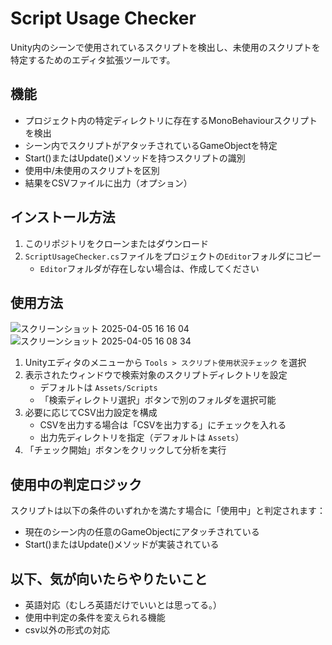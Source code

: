 # Script Usage Checker

Unity内のシーンで使用されているスクリプトを検出し、未使用のスクリプトを特定するためのエディタ拡張ツールです。

## 機能

- プロジェクト内の特定ディレクトリに存在するMonoBehaviourスクリプトを検出
- シーン内でスクリプトがアタッチされているGameObjectを特定
- Start()またはUpdate()メソッドを持つスクリプトの識別
- 使用中/未使用のスクリプトを区別
- 結果をCSVファイルに出力（オプション）

## インストール方法

1. このリポジトリをクローンまたはダウンロード
2. `ScriptUsageChecker.cs`ファイルをプロジェクトの`Editor`フォルダにコピー
   - `Editor`フォルダが存在しない場合は、作成してください

## 使用方法

![スクリーンショット 2025-04-05 16 16 04](https://github.com/user-attachments/assets/19177ea3-a8c1-4864-87e6-ce5be7ab04d5)
![スクリーンショット 2025-04-05 16 08 34](https://github.com/user-attachments/assets/fd9dd65d-1e28-4d03-83ff-d7da85fe2e06)

1. Unityエディタのメニューから `Tools > スクリプト使用状況チェック` を選択
2. 表示されたウィンドウで検索対象のスクリプトディレクトリを設定
   - デフォルトは `Assets/Scripts`
   - 「検索ディレクトリ選択」ボタンで別のフォルダを選択可能
3. 必要に応じてCSV出力設定を構成
   - CSVを出力する場合は「CSVを出力する」にチェックを入れる
   - 出力先ディレクトリを指定（デフォルトは `Assets`）
4. 「チェック開始」ボタンをクリックして分析を実行

## 使用中の判定ロジック

スクリプトは以下の条件のいずれかを満たす場合に「使用中」と判定されます：
- 現在のシーン内の任意のGameObjectにアタッチされている
- Start()またはUpdate()メソッドが実装されている

## 以下、気が向いたらやりたいこと

- 英語対応（むしろ英語だけでいいとは思ってる。）
- 使用中判定の条件を変えられる機能
- csv以外の形式の対応
